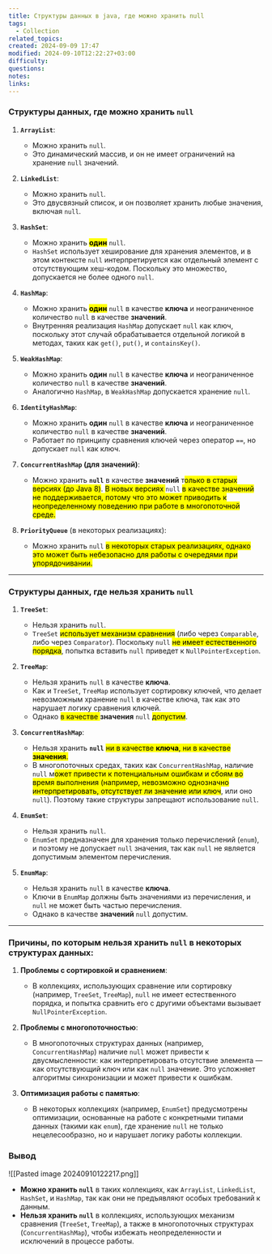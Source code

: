 ```yaml
---
title: Структуры данных в java, где можно хранить null
tags:
  - Collection
related_topics: 
created: 2024-09-09 17:47
modified: 2024-09-10T12:22:27+03:00
difficulty: 
questions: 
notes: 
links: 
---
```

### Структуры данных, где можно хранить `null`

1. **`ArrayList`**:
    
    - Можно хранить `null`.
    - Это динамический массив, и он не имеет ограничений на хранение `null` значений.
2. **`LinkedList`**:
    
    - Можно хранить `null`.
    - Это двусвязный список, и он позволяет хранить любые значения, включая `null`.
3. **`HashSet`**:
    
    - Можно хранить **<mark class="hltr-red">один</mark>** `null`.
    - `HashSet` использует хеширование для хранения элементов, и в этом контексте `null` интерпретируется как отдельный элемент с отсутствующим хеш-кодом. Поскольку это множество, допускается не более одного `null`.
4. **`HashMap`**:
    
    - Можно хранить <mark class="hltr-red">**один**</mark> `null` в качестве **ключа** и неограниченное количество `null` в качестве **значений**.
    - Внутренняя реализация `HashMap` допускает `null` как ключ, поскольку этот случай обрабатывается отдельной логикой в методах, таких как `get()`, `put()`, и `containsKey()`.
5. **`WeakHashMap`**:
    
    - Можно хранить **один** `null` в качестве **ключа** и неограниченное количество `null` в качестве **значений**.
    - Аналогично `HashMap`, в `WeakHashMap` допускается хранение `null`.
6. **`IdentityHashMap`**:
    
    - Можно хранить **один** `null` в качестве **ключа** и неограниченное количество `null` в качестве **значений**.
    - Работает по принципу сравнения ключей через оператор `==`, но допускает `null` как ключ.
7. **`ConcurrentHashMap` (для значений)**:
    
    - Можно хранить **`null`** в качестве **значений** т<mark class="hltr-green2">олько в старых версиях (до Java 8)</mark>. <mark class="hltr-red">В новых версиях </mark>`null` <mark class="hltr-red">в качестве значений не поддерживается, потому что это может приводить к неопределенному поведению при работе в многопоточной среде.</mark>
8. **`PriorityQueue`** (в некоторых реализациях):
    
    - Можно хранить `null` <mark class="hltr-yellow">в некоторых старых реализациях, однако это может быть небезопасно для работы с очередями при упорядочивании.</mark>

---

### Структуры данных, где **нельзя** хранить `null`

1. **`TreeSet`**:
    
    - Нельзя хранить `null`.
    - `TreeSet` <mark class="hltr-yellow">использует механизм сравнения</mark> (либо через `Comparable`, либо через `Comparator`). Поскольку `null` <mark class="hltr-green2">не имеет естественного порядка</mark>, попытка вставить `null` приведет к `NullPointerException`.
2. **`TreeMap`**:
    
    - Нельзя хранить `null` в качестве **ключа**.
    - Как и `TreeSet`, `TreeMap` использует сортировку ключей, что делает невозможным хранение `null` в качестве ключа, так как это нарушает логику сравнения ключей.
    - Однако <mark class="hltr-yellow">в качестве </mark>**значения** `null` <mark class="hltr-green2">допустим</mark>.
3. **`ConcurrentHashMap`**:
    
    - Нельзя хранить **`null`** <mark class="hltr-green2">ни в качестве **ключа**, ни в качестве **значения**.</mark>
    - В многопоточных средах, таких как `ConcurrentHashMap`, наличие `null` м<mark class="hltr-yellow">ожет привести к потенциальным ошибкам и сбоям во время выполнения (например, невозможно однозначно интерпретировать, отсутствует ли значение или ключ</mark>, или оно `null`). Поэтому такие структуры запрещают использование `null`.
4. **`EnumSet`**:
    
    - Нельзя хранить `null`.
    - `EnumSet` предназначен для хранения только перечислений (`enum`), и поэтому не допускает `null` значения, так как `null` не является допустимым элементом перечисления.
5. **`EnumMap`**:
    
    - Нельзя хранить `null` в качестве **ключа**.
    - Ключи в `EnumMap` должны быть значениями из перечисления, и `null` не может быть частью перечисления.
    - Однако в качестве **значений** `null` допустим.

---

### Причины, по которым нельзя хранить `null` в некоторых структурах данных:

1. **Проблемы с сортировкой и сравнением**:
    
    - В коллекциях, использующих сравнение или сортировку (например, `TreeSet`, `TreeMap`), `null` не имеет естественного порядка, и попытка сравнить его с другими объектами вызывает `NullPointerException`.
2. **Проблемы с многопоточностью**:
    
    - В многопоточных структурах данных (например, `ConcurrentHashMap`) наличие `null` может привести к двусмысленности: как интерпретировать отсутствие элемента — как отсутствующий ключ или как `null` значение. Это усложняет алгоритмы синхронизации и может привести к ошибкам.
3. **Оптимизация работы с памятью**:
    
    - В некоторых коллекциях (например, `EnumSet`) предусмотрены оптимизации, основанные на работе с конкретными типами данных (такими как `enum`), где хранение `null` не только нецелесообразно, но и нарушает логику работы коллекции.

### Вывод
![[Pasted image 20240910122217.png]]
- **Можно хранить `null`** в таких коллекциях, как `ArrayList`, `LinkedList`, `HashSet`, и `HashMap`, так как они не предъявляют особых требований к данным.
- **Нельзя хранить `null`** в коллекциях, использующих механизм сравнения (`TreeSet`, `TreeMap`), а также в многопоточных структурах (`ConcurrentHashMap`), чтобы избежать неопределенности и исключений в процессе работы.